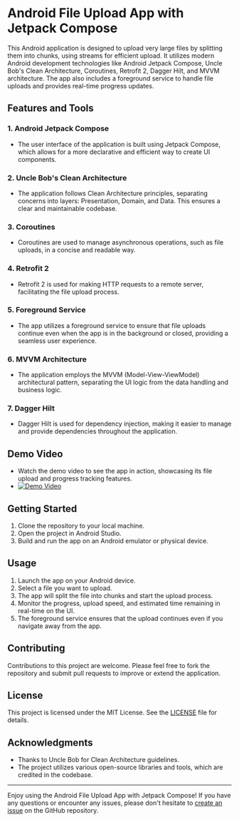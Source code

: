 # Android File Upload App with Jetpack Compose

This Android application is designed to upload very large files by splitting them into chunks, using streams for efficient upload. It utilizes modern Android development technologies like Android Jetpack Compose, Uncle Bob's Clean Architecture, Coroutines, Retrofit 2, Dagger Hilt, and MVVM architecture. The app also includes a foreground service to handle file uploads and provides real-time progress updates.

## Features and Tools

### 1. Android Jetpack Compose
- The user interface of the application is built using Jetpack Compose, which allows for a more declarative and efficient way to create UI components.

### 2. Uncle Bob's Clean Architecture
- The application follows Clean Architecture principles, separating concerns into layers: Presentation, Domain, and Data. This ensures a clear and maintainable codebase.

### 3. Coroutines
- Coroutines are used to manage asynchronous operations, such as file uploads, in a concise and readable way.

### 4. Retrofit 2
- Retrofit 2 is used for making HTTP requests to a remote server, facilitating the file upload process.

### 5. Foreground Service
- The app utilizes a foreground service to ensure that file uploads continue even when the app is in the background or closed, providing a seamless user experience.

### 6. MVVM Architecture
- The application employs the MVVM (Model-View-ViewModel) architectural pattern, separating the UI logic from the data handling and business logic.

### 7. Dagger Hilt
- Dagger Hilt is used for dependency injection, making it easier to manage and provide dependencies throughout the application.

## Demo Video
- Watch the demo video to see the app in action, showcasing its file upload and progress tracking features.
- [![Demo Video](https://github.com/AhmedMaherHosny/AndroidAppToUploadFile/raw/master/assets/thumbnail.jpg)](https://github.com/AhmedMaherHosny/AndroidAppToUploadFile/raw/master/assets/video.mp4)

## Getting Started
1. Clone the repository to your local machine.
2. Open the project in Android Studio.
3. Build and run the app on an Android emulator or physical device.

## Usage
1. Launch the app on your Android device.
2. Select a file you want to upload.
3. The app will split the file into chunks and start the upload process.
4. Monitor the progress, upload speed, and estimated time remaining in real-time on the UI.
5. The foreground service ensures that the upload continues even if you navigate away from the app.

## Contributing
Contributions to this project are welcome. Please feel free to fork the repository and submit pull requests to improve or extend the application.

## License
This project is licensed under the MIT License. See the [LICENSE](https://github.com/AhmedMaherHosny/AndroidAppToUploadFile/blob/master/LICENSE) file for details.

## Acknowledgments
- Thanks to Uncle Bob for Clean Architecture guidelines.
- The project utilizes various open-source libraries and tools, which are credited in the codebase.

---

Enjoy using the Android File Upload App with Jetpack Compose! If you have any questions or encounter any issues, please don't hesitate to [create an issue](https://github.com/AhmedMaherHosny/AndroidAppToUploadFile/issues) on the GitHub repository.
